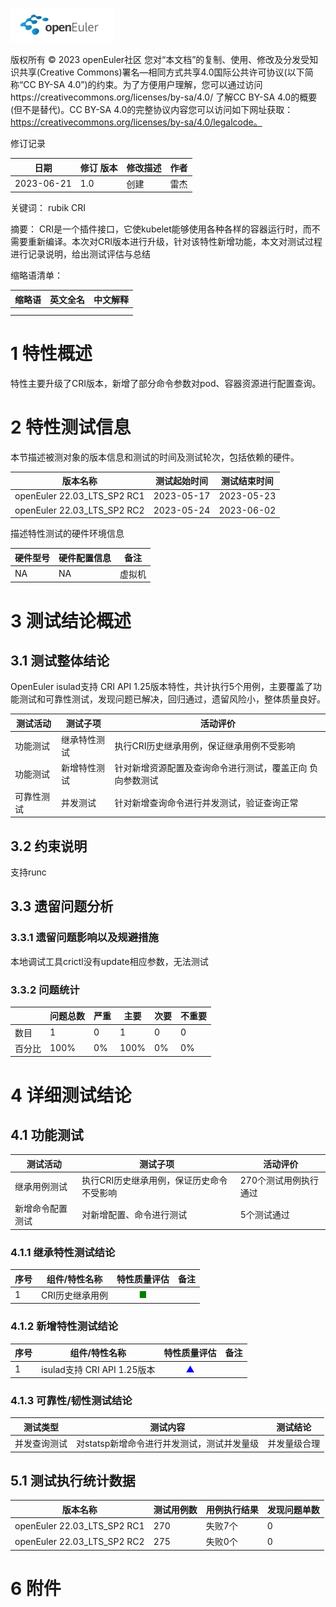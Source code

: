 ![avatar](../../images/openEuler.png)


版权所有 © 2023  openEuler社区
 您对“本文档”的复制、使用、修改及分发受知识共享(Creative Commons)署名—相同方式共享4.0国际公共许可协议(以下简称“CC BY-SA 4.0”)的约束。为了方便用户理解，您可以通过访问https://creativecommons.org/licenses/by-sa/4.0/ 了解CC BY-SA 4.0的概要 (但不是替代)。CC BY-SA 4.0的完整协议内容您可以访问如下网址获取：https://creativecommons.org/licenses/by-sa/4.0/legalcode。

修订记录

| 日期 | 修订   版本 | 修改描述 | 作者 |
| ---- | ----------- | -------- | ---- |
|  2023-06-21    |     1.0        |   创建       |  雷杰    |


关键词： rubik CRI

摘要：
CRI是一个插件接口，它使kubelet能够使用各种各样的容器运行时，而不需要重新编译。本次对CRI版本进行升级，针对该特性新增功能，本文对测试过程进行记录说明，给出测试评估与总结

缩略语清单：

| 缩略语 | 英文全名 | 中文解释 |
| ------ | -------- | -------- |
|        |          |          |
|        |          |          |

# 1     特性概述

特性主要升级了CRI版本，新增了部分命令参数对pod、容器资源进行配置查询。

# 2     特性测试信息

本节描述被测对象的版本信息和测试的时间及测试轮次，包括依赖的硬件。

| 版本名称 | 测试起始时间 | 测试结束时间 |
| -------- | ------------ | ------------ |
| openEuler 22.03_LTS_SP2 RC1 | 2023-05-17   | 2023-05-23   |
| openEuler 22.03_LTS_SP2 RC2 | 2023-05-24   | 2023-06-02   |

描述特性测试的硬件环境信息

| 硬件型号 | 硬件配置信息 | 备注 |
| -------- | ------------ | ---- |
|    NA      |      NA        | 虚拟机     |

# 3     测试结论概述

## 3.1   测试整体结论

OpenEuler isulad支持 CRI API 1.25版本特性，共计执行5个用例，主要覆盖了功能测试和可靠性测试，发现问题已解决，回归通过，遗留风险小，整体质量良好。

| 测试活动 | 测试子项 | 活动评价 |
| ------- | -------- | ------- |
| 功能测试 | 继承特性测试 |  执行CRI历史继承用例，保证继承用例不受影响    |
| 功能测试 | 新增特性测试 |  针对新增资源配置及查询命令进行测试，覆盖正向 负向参数测试     |
| 可靠性测试 |  并发测试     |   针对新增查询命令进行并发测试，验证查询正常      |

## 3.2   约束说明
支持runc

## 3.3   遗留问题分析

### 3.3.1 遗留问题影响以及规避措施
本地调试工具crictl没有update相应参数，无法测试

### 3.3.2 问题统计

|        | 问题总数 | 严重 | 主要 | 次要 | 不重要 |
| ------ | -------- | ---- | ---- | ---- | ------ |
| 数目   |    1      |   0   |  1    |  0    |    0    |
| 百分比 |    100%      |  0%    |  100%    |  0%    |   0%     |

# 4 详细测试结论

## 4.1 功能测试
| 测试活动 | 测试子项 | 活动评价 |
| ------- | -------- | ------- |
| 继承用例测试 | 执行CRI历史继承用例，保证历史命令不受影响 |270个测试用例执行通过|
| 新增命令配置测试 | 对新增配置、命令进行测试 |5个测试通过|

### 4.1.1 继承特性测试结论

| 序号 | 组件/特性名称 | 特性质量评估 | 备注 |
| --- | ----------- | :--------: | --- |
|1 | CRI历史继承用例 | <font color=green>■</font> |   |


### 4.1.2 新增特性测试结论

| 序号 | 组件/特性名称 | 特性质量评估 | 备注 |
| --- | ----------- | :--------: | --- |
|1 |isulad支持 CRI API 1.25版本 | <font color=blue>▲</font> |   |

### 4.1.3 可靠性/韧性测试结论

| 测试类型 | 测试内容 | 测试结论 |
| ------- | ------- | -------- |
|    并发查询测试     |   对statsp新增命令进行并发测试，测试并发量级      |  并发量级合理        |


## 5.1   测试执行统计数据

| 版本名称 | 测试用例数 | 用例执行结果 | 发现问题单数 |
| -------- | ---------- | ------------ | ------------ |
| openEuler 22.03_LTS_SP2 RC1 | 270   | 失败7个   |  0   |
| openEuler 22.03_LTS_SP2 RC2 |   275      | 失败0个           |  0            | 


# 6     附件

 



 

 